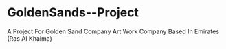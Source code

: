 # GoldenSands--Project
A Project For Golden Sand Company Art Work Company Based In Emirates (Ras Al Khaima)
